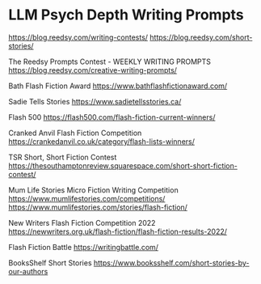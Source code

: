 # LLM Psych Depth Writing Prompts

https://blog.reedsy.com/writing-contests/
https://blog.reedsy.com/short-stories/

The Reedsy Prompts Contest - WEEKLY WRITING PROMPTS
https://blog.reedsy.com/creative-writing-prompts/

Bath Flash Fiction Award
https://www.bathflashfictionaward.com/

Sadie Tells Stories
https://www.sadietellsstories.ca/

Flash 500
https://flash500.com/flash-fiction-current-winners/

Cranked Anvil Flash Fiction Competition
https://crankedanvil.co.uk/category/flash-lists-winners/

TSR Short, Short Fiction Contest
https://thesouthamptonreview.squarespace.com/short-short-fiction-contest/

Mum Life Stories Micro Fiction Writing Competition
https://www.mumlifestories.com/competitions/
https://www.mumlifestories.com/stories/flash-fiction/

New Writers Flash Fiction Competition 2022
https://newwriters.org.uk/flash-fiction/flash-fiction-results-2022/

Flash Fiction Battle
https://writingbattle.com/

BooksShelf Short Stories
https://www.booksshelf.com/short-stories-by-our-authors